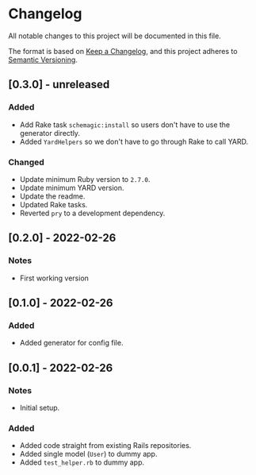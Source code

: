 # Changelog

All notable changes to this project will be documented in this file.

The format is based on [Keep a Changelog](https://keepachangelog.com/en/1.0.0/),
and this project adheres to [Semantic Versioning](https://semver.org/spec/v2.0.0.html).



## [0.3.0] - unreleased
### Added
- Add Rake task `schemagic:install` so users don't have to use the generator directly.
- Added `YardHelpers` so we don't have to go through Rake to call YARD.
### Changed
- Update minimum Ruby version to `2.7.0`.
- Update minimum YARD version.
- Update the readme.
- Updated Rake tasks.
- Reverted `pry` to a development dependency.



## [0.2.0] - 2022-02-26
### Notes
- First working version



## [0.1.0] - 2022-02-26
### Added
- Added generator for config file.



## [0.0.1] - 2022-02-26
### Notes
- Initial setup.
### Added
- Added code straight from existing Rails repositories.
- Added single model (`User`) to dummy app.
- Added `test_helper.rb` to dummy app.
